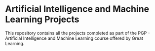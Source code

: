# Artificial Intelligence and Machine Learning Projects

This repository contains all the projects completed as part of the PGP - Artificial Intelligence and Machine Learning course offered by Great Learning.
